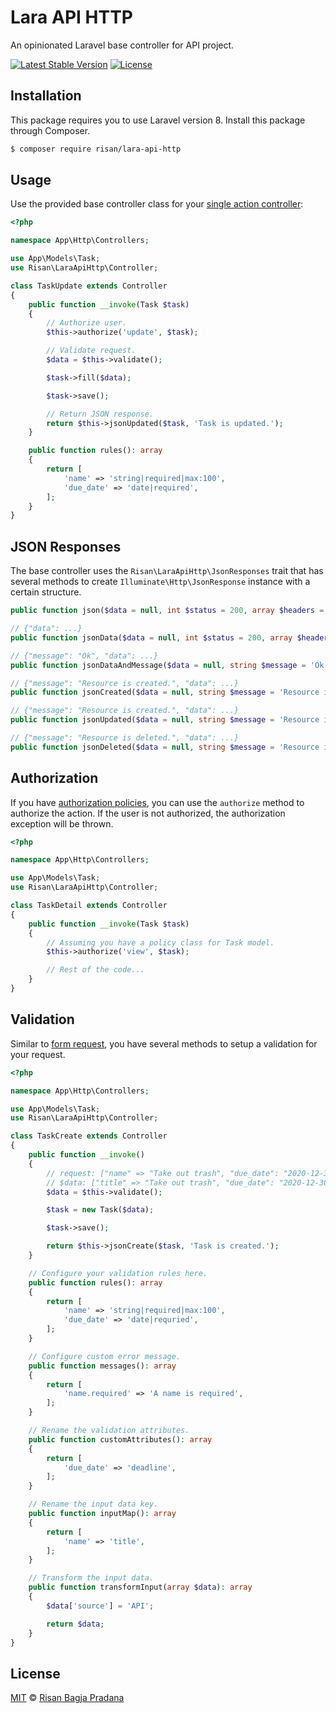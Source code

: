 # Lara API HTTP

An opinionated Laravel base controller for API project.

[![Latest Stable Version](https://poser.pugx.org/risan/lara-api-http/v)](https://packagist.org/packages/risan/lara-api-http) 
[![License](https://poser.pugx.org/risan/lara-api-http/license)](https://packagist.org/packages/risan/lara-api-http)

## Installation

This package requires you to use Laravel version 8. Install this package through Composer.

```bash
$ composer require risan/lara-api-http
```

## Usage

Use the provided base controller class for your [single action controller](https://laravel.com/docs/8.x/controllers#single-action-controllers):

```php
<?php

namespace App\Http\Controllers;

use App\Models\Task;
use Risan\LaraApiHttp\Controller;

class TaskUpdate extends Controller
{
    public function __invoke(Task $task)
    {
        // Authorize user.
        $this->authorize('update', $task);

        // Validate request.
        $data = $this->validate();

        $task->fill($data);

        $task->save();

        // Return JSON response.
        return $this->jsonUpdated($task, 'Task is updated.');
    }

    public function rules(): array
    {
        return [
            'name' => 'string|required|max:100',
            'due_date' => 'date|required',
        ];
    }
}
```

## JSON Responses

The base controller uses the `Risan\LaraApiHttp\JsonResponses` trait that has several methods to create `Illuminate\Http\JsonResponse` instance with a certain structure.

```php
public function json($data = null, int $status = 200, array $headers = [], int $options = 0): JsonResponse

// {"data": ...}
public function jsonData($data = null, int $status = 200, array $headers = [], int $options = 0): JsonResponse

// {"message": "Ok", "data": ...}
public function jsonDataAndMessage($data = null, string $message = 'Ok', int $status = 200, array $headers = [], int $options = 0): JsonResponse

// {"message": "Resource is created.", "data": ...}
public function jsonCreated($data = null, string $message = 'Resource is created.', array $headers = [], int $options = 0): JsonResponse

// {"message": "Resource is created.", "data": ...}
public function jsonUpdated($data = null, string $message = 'Resource is updated.', array $headers = [], int $options = 0): JsonResponse

// {"message": "Resource is deleted.", "data": ...}
public function jsonDeleted($data = null, string $message = 'Resource is deleted.', array $headers = [], int $options = 0): JsonResponse
```

## Authorization

If you have [authorization policies](https://laravel.com/docs/8.x/authorization#creating-policies), you can use the `authorize` method to authorize the action. If the user is not authorized, the authorization exception will be thrown.

```php
<?php

namespace App\Http\Controllers;

use App\Models\Task;
use Risan\LaraApiHttp\Controller;

class TaskDetail extends Controller
{
    public function __invoke(Task $task)
    {
        // Assuming you have a policy class for Task model.
        $this->authorize('view', $task);

        // Rest of the code...
    }
}
```

## Validation

Similar to [form request](https://laravel.com/docs/8.x/validation#form-request-validation), you have several methods to setup a validation for your request.

```php
<?php

namespace App\Http\Controllers;

use App\Models\Task;
use Risan\LaraApiHttp\Controller;

class TaskCreate extends Controller
{
    public function __invoke()
    {
        // request: ["name" => "Take out trash", "due_date": "2020-12-30"]
        // $data: ["title" => "Take out trash", "due_date": "2020-12-30", "source" => "API"]
        $data = $this->validate();

        $task = new Task($data);

        $task->save();

        return $this->jsonCreate($task, 'Task is created.');
    }

    // Configure your validation rules here.
    public function rules(): array
    {
        return [
            'name' => 'string|required|max:100',
            'due_date' => 'date|requried',
        ];
    }

    // Configure custom error message.
    public function messages(): array
    {
        return [
            'name.required' => 'A name is required',
        ];
    }

    // Rename the validation attributes.
    public function customAttributes(): array
    {
        return [
            'due_date' => 'deadline',
        ];
    }

    // Rename the input data key.
    public function inputMap(): array
    {
        return [
            'name' => 'title',
        ];
    }

    // Transform the input data.
    public function transformInput(array $data): array
    {
        $data['source'] = 'API';

        return $data;
    }
}
```

## License

[MIT](https://github.com/risan/helpers/blob/master/LICENSE) © [Risan Bagja Pradana](https://risanb.com)